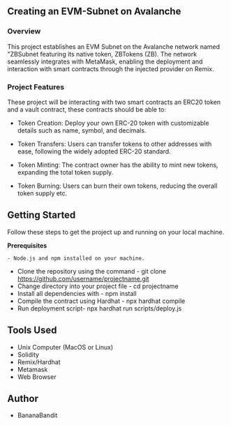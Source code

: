 ## Creating an EVM-Subnet on Avalanche

### Overview 

This project establishes an EVM Subnet on the Avalanche network named "ZBSubnet featuring its native token, ZBTokens (ZB). The network seamlessly integrates with MetaMask, enabling the deployment and interaction with smart contracts through the injected provider on Remix.

### Project Features

These project will be interacting with two smart contracts an ERC20 token and a vault contract, these contracts should be able to:

- Token Creation: Deploy your own ERC-20 token with customizable details such as name, symbol, and decimals.

- Token Transfers: Users can transfer tokens to other addresses with ease, following the widely adopted ERC-20 standard.

- Token Minting: The contract owner has the ability to mint new tokens, expanding the total token supply.

- Token Burning: Users can burn their own tokens, reducing the overall token supply etc.

## Getting Started

Follow these steps to get the project up and running on your local machine.

**Prerequisites**

    - Node.js and npm installed on your machine.

- Clone the repository using the command - git clone https://github.com/username/projectname.git
- Change directory into your project file - cd projectname
- Install all dependencies with - npm install
- Compile the contract using Hardhat - npx hardhat compile 
- Run deployment script- npx hardhat run scripts/deploy.js 

## Tools Used

- Unix Computer (MacOS or Linux)
- Solidity
- Remix/Hardhat
- Metamask
- Web Browser

## Author

- BananaBandit